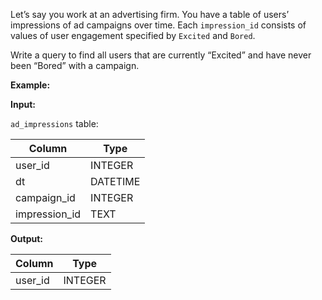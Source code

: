 ﻿
Let’s say you work at an advertising firm. You have a table of users’ impressions of ad campaigns over time. Each  `impression_id`  consists of values of user engagement specified by  `Excited`  and  `Bored`.

Write a query to find all users that are currently “Excited” and have never been “Bored” with a campaign.

**Example:**

**Input:**

`ad_impressions`  table:


|    Column     |   Type   |
|---------------|----------|
| user_id       | INTEGER  |
| dt            | DATETIME |
| campaign_id   | INTEGER  |
| impression_id | TEXT     |



**Output:**



| Column  |  Type   |
|---------|---------|
| user_id | INTEGER |


